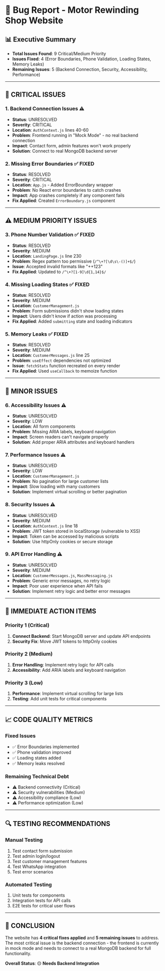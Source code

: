# 🐛 Bug Report - Motor Rewinding Shop Website

## 📊 **Executive Summary**
- **Total Issues Found**: 9 Critical/Medium Priority
- **Issues Fixed**: 4 (Error Boundaries, Phone Validation, Loading States, Memory Leaks)
- **Remaining Issues**: 5 (Backend Connection, Security, Accessibility, Performance)

---

## 🚨 **CRITICAL ISSUES**

### 1. **Backend Connection Issues** ⚠️
- **Status**: UNRESOLVED
- **Severity**: CRITICAL
- **Location**: `AuthContext.js` lines 40-60
- **Problem**: Frontend running in "Mock Mode" - no real backend connection
- **Impact**: Contact form, admin features won't work properly
- **Solution**: Connect to real MongoDB backend server

### 2. **Missing Error Boundaries** ✅ FIXED
- **Status**: RESOLVED
- **Severity**: CRITICAL
- **Location**: `App.js` - Added ErrorBoundary wrapper
- **Problem**: No React error boundaries to catch crashes
- **Impact**: App crashes completely if any component fails
- **Fix Applied**: Created `ErrorBoundary.js` component

---

## ⚠️ **MEDIUM PRIORITY ISSUES**

### 3. **Phone Number Validation** ✅ FIXED
- **Status**: RESOLVED
- **Severity**: MEDIUM
- **Location**: `LandingPage.js` line 230
- **Problem**: Regex pattern too permissive (`/^\+?[\d\s\-()]+$/`)
- **Issue**: Accepted invalid formats like "++123"
- **Fix Applied**: Updated to `/^\+?[1-9]\d{1,14}$/`

### 4. **Missing Loading States** ✅ FIXED
- **Status**: RESOLVED
- **Severity**: MEDIUM
- **Location**: `CustomerManagement.js`
- **Problem**: Form submissions didn't show loading states
- **Impact**: Users didn't know if action was processing
- **Fix Applied**: Added `submitting` state and loading indicators

### 5. **Memory Leaks** ✅ FIXED
- **Status**: RESOLVED
- **Severity**: MEDIUM
- **Location**: `CustomerMessages.js` line 25
- **Problem**: `useEffect` dependencies not optimized
- **Issue**: `fetchStats` function recreated on every render
- **Fix Applied**: Used `useCallback` to memoize function

---

## 🔧 **MINOR ISSUES**

### 6. **Accessibility Issues** ⚠️
- **Status**: UNRESOLVED
- **Severity**: LOW
- **Location**: All form components
- **Problem**: Missing ARIA labels, keyboard navigation
- **Impact**: Screen readers can't navigate properly
- **Solution**: Add proper ARIA attributes and keyboard handlers

### 7. **Performance Issues** ⚠️
- **Status**: UNRESOLVED
- **Severity**: LOW
- **Location**: `CustomerManagement.js`
- **Problem**: No pagination for large customer lists
- **Impact**: Slow loading with many customers
- **Solution**: Implement virtual scrolling or better pagination

### 8. **Security Issues** ⚠️
- **Status**: UNRESOLVED
- **Severity**: MEDIUM
- **Location**: `AuthContext.js` line 18
- **Problem**: JWT token stored in localStorage (vulnerable to XSS)
- **Impact**: Token can be accessed by malicious scripts
- **Solution**: Use httpOnly cookies or secure storage

### 9. **API Error Handling** ⚠️
- **Status**: UNRESOLVED
- **Severity**: MEDIUM
- **Location**: `CustomerMessages.js`, `MassMessaging.js`
- **Problem**: Generic error messages, no retry logic
- **Impact**: Poor user experience when API fails
- **Solution**: Implement retry logic and better error messages

---

## 🎯 **IMMEDIATE ACTION ITEMS**

### **Priority 1 (Critical)**
1. **Connect Backend**: Start MongoDB server and update API endpoints
2. **Security Fix**: Move JWT tokens to httpOnly cookies

### **Priority 2 (Medium)**
1. **Error Handling**: Implement retry logic for API calls
2. **Accessibility**: Add ARIA labels and keyboard navigation

### **Priority 3 (Low)**
1. **Performance**: Implement virtual scrolling for large lists
2. **Testing**: Add unit tests for critical components

---

## 📈 **CODE QUALITY METRICS**

### **Fixed Issues**
- ✅ Error Boundaries implemented
- ✅ Phone validation improved
- ✅ Loading states added
- ✅ Memory leaks resolved

### **Remaining Technical Debt**
- ⚠️ Backend connectivity (Critical)
- ⚠️ Security vulnerabilities (Medium)
- ⚠️ Accessibility compliance (Low)
- ⚠️ Performance optimization (Low)

---

## 🔍 **TESTING RECOMMENDATIONS**

### **Manual Testing**
1. Test contact form submission
2. Test admin login/logout
3. Test customer management features
4. Test WhatsApp integration
5. Test error scenarios

### **Automated Testing**
1. Unit tests for components
2. Integration tests for API calls
3. E2E tests for critical user flows

---

## 📝 **CONCLUSION**

The website has **4 critical fixes applied** and **5 remaining issues** to address. The most critical issue is the backend connection - the frontend is currently in mock mode and needs to connect to a real MongoDB backend for full functionality.

**Overall Status**: 🟡 **Needs Backend Integration**
